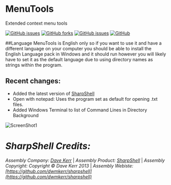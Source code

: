 # MenuTools

Extended context menu tools  

[![GitHub issues](https://img.shields.io/github/issues/xCONFLiCTiONx/MenuTools)](https://github.com/xCONFLiCTiONx/MenuTools/issues)
[![GitHub forks](https://img.shields.io/github/forks/xCONFLiCTiONx/MenuTools)](https://github.com/xCONFLiCTiONx/MenuTools/network/members)
[![GitHub issues](https://img.shields.io/github/stars/xCONFLiCTiONx/MenuTools)](https://github.com/xCONFLiCTiONx/MenuTools/stargazers)
[![GitHub](https://img.shields.io/github/license/xCONFLiCTiONx/MenuTools)](https://github.com/xCONFLiCTiONx/MenuTools/blob/master/LICENSE)

##Language
MenuTools is English only so if you want to use it and have a different language on your computer you should be able to install the English Language pack in Windows and it should run however you will likely have to set it as the default language due to using directory names as strings within the program.

## Recent changes:
* Added the latest version of [SharpShell](https://github.com/dwmkerr/sharpshell)
* Open with notepad: Uses the program set as default for opening .txt files.
* Added Windows Terminal to list of Command Lines in Directory Background

![ScreenShot1](https://raw.githubusercontent.com/mikeyhalla/MenuTools/master/Screenshot.jpg)

*SharpShell Credits:*
===================  
*Assembly Company: [Dave Kerr](https://github.com/dwmkerr)* | *Assembly Product: [SharpShell](https://github.com/dwmkerr/sharpshell)* | *Assembly Copyright: Copyright © Dave Kerr 2013* | *Assembly Webiste: [https://github.com/dwmkerr/sharpshell](https://github.com/dwmkerr/sharpshell)*
